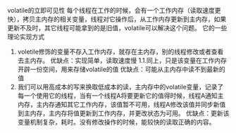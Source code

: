 volatile的立即可见性
每个线程在工作的时候，会有一个工作内存（读取速度更快），拷贝主内存的相关变量，线程对它操作后，从工作内存更新到主内存，如果更新不及时，其它线程可能拿到的是旧值，volatile可以解决这个问题。
它的一些理论实现方式
1. voletile修饰的变量不存入工作内存，就存在主内存，别的线程修改或者查看去主内存。
优缺点：实现简单，读取速度慢
1.1.同上，只是该变量在工作内存开辟一份空间，用来存储volatile的值
优缺点：可能从主内存中读不到最新的值
2. 我们可以用高成本的写来换取低成本的读，主内存中的volatile变量，记录了每一个使用它的线程，当有一个线程A将要更新它的值得时候，线程A通知主内存，主内存通知其它工作内存，该值暂不可用，线程A修改该值并同步新值到主内存，主内存将值更新到工作内存，并更改状态为可用。
优缺点：更新该变量机制复杂，耗时。没有修改操作的时候，能较快的读取正确的内容。
